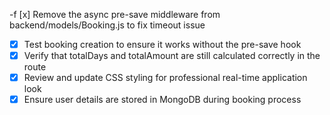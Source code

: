 -f [x] Remove the async pre-save middleware from backend/models/Booking.js to fix timeout issue
- [x] Test booking creation to ensure it works without the pre-save hook
- [x] Verify that totalDays and totalAmount are still calculated correctly in the route
- [x] Review and update CSS styling for professional real-time application look
- [x] Ensure user details are stored in MongoDB during booking process
